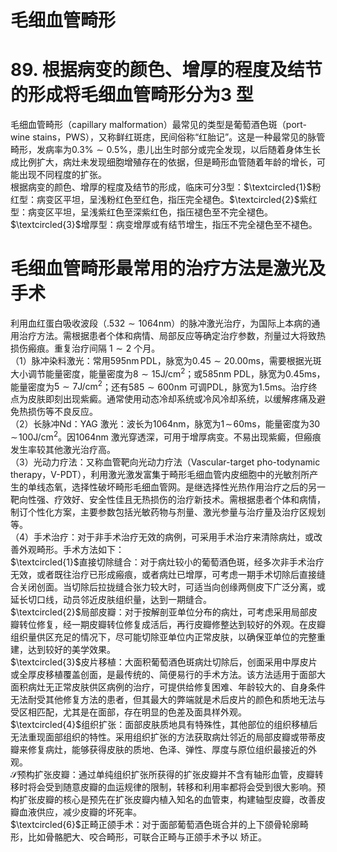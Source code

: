 # 毛细血管畸形  
# 89. 根据病变的颜色、增厚的程度及结节的形成将毛细血管畸形分为3 型  
毛细血管畸形（capillary malformation）最常见的类型是葡萄酒色斑（port-wine stains，PWS），又称鲜红斑痣，民间俗称“红胎记”。这是一种最常见的脉管畸形，发病率为$0.3\%\sim0.5\%$，患儿出生时部分或完全发现，以后随着身体生长成比例扩大，病灶未发现细胞增殖存在的依据，但是畸形血管随着年龄的增长，可能出现不同程度的扩张。  
根据病变的颜色、增厚的程度及结节的形成，临床可分3型：$\textcircled{1}$粉红型：病变区平坦，呈浅粉红色至红色，指压完全褪色。$\textcircled{2}$紫红型：病变区平坦，呈浅紫红色至深紫红色，指压褪色至不完全褪色。  
$\textcircled{3}$增厚型：病变增厚或有结节增生，指压不完全褪色至不褪色。  
#  毛细血管畸形最常用的治疗方法是激光及手术  
利用血红蛋白吸收波段（$.532\sim1064\mathrm{nm}$）的脉冲激光治疗，为国际上本病的通用治疗方法。需根据患者个体和病情、局部反应等确定治疗参数，剂量过大将致热损伤瘢痕。重复治疗间隔 $1\sim2$ 个月。  
（1）脉冲染料激光：常用$595\mathrm{nm}\,\mathrm{PDL}$，脉宽为$0.45\sim20.00\mathrm{ms}$，需要根据光斑大小调节能量密度，能量密度为$8\sim15\mathrm{J}/\mathrm{cm}^{2}$；或$585\mathrm{nm}\ \mathrm{PDL}$，脉宽为$0.45\mathrm{ms}$，能量密度为$5\sim7\mathrm{J}/\mathrm{cm}^{2}$；还有$585\sim600\mathrm{nm}$ 可调PDL，脉宽为$1.5\mathrm{ms}$。治疗终点为皮肤即刻出现紫癜。通常使用动态冷却系统或冷风冷却系统，以缓解疼痛及避免热损伤等不良反应。  
（2）长脉冲Nd：YAG 激光：波长为$1064\mathrm{nm}$，脉宽为$1\!\sim\!60\mathrm{ms}$，能量密度为$30\!\sim\!100\mathrm{J/cm}^{2}$。因$1064\mathrm{nm}$ 激光穿透深，可用于增厚病变。不易出现紫癜，但瘢痕发生率较其他激光治疗高。  
（3）光动力疗法：又称血管靶向光动力疗法（Vascular-target pho-todynamic therapy，V-PDT），利用激光激发富集于畸形毛细血管内皮细胞中的光敏剂所产生的单线态氧，选择性破坏畸形毛细血管网。是继选择性光热作用治疗之后的另一靶向性强、疗效好、安全性佳且无热损伤的治疗新技术。需根据患者个体和病情，制订个性化方案，主要参数包括光敏药物与剂量、激光参量与治疗量及治疗区规划等。  
（4）手术治疗：对于非手术治疗无效的病例，可采用手术治疗来清除病灶，或改善外观畸形。手术方法如下：  
$\textcircled{1}$直接切除缝合：对于病灶较小的葡萄酒色斑，经多次非手术治疗无效，或者既往治疗已形成瘢痕，或者病灶已增厚，可考虑一期手术切除后直接缝合关闭创面。当切除后拉拢缝合张力较大时，可适当向创缘两侧皮下广泛分离，或延长切口线，动员邻近皮肤组织量，达到一期缝合。  
$\textcircled{2}$局部皮瓣：对于按解剖亚单位分布的病灶，可考虑采用局部皮瓣转位修复，经一期皮瓣转位修复成活后，再行皮瓣修整达到较好的外观。在皮瓣组织量供区充足的情况下，尽可能切除亚单位内正常皮肤，以确保亚单位的完整重建，达到较好的美学效果。  
$\textcircled{3}$皮片移植：大面积葡萄酒色斑病灶切除后，创面采用中厚皮片或全厚皮移植覆盖创面，是最传统的、简便易行的手术方法。该方法适用于面部大面积病灶无正常皮肤供区病例的治疗，可提供给修复困难、年龄较大的、自身条件无法耐受其他修复方法的患者，但其最大的弊端就是术后皮片的颜色和质地无法与受区相匹配，尤其是在面部，存在明显的色差及面具样外观。  
$\textcircled{4}$组织扩张：面部皮肤质地具有特殊性，其他部位的组织移植后无法重现面部组织的特性。采用组织扩张的方法获取病灶邻近的局部皮瓣或带蒂皮瓣来修复病灶，能够获得皮肤的质地、色泽、弹性、厚度与原位组织最接近的外观。  
$\mathcal{S}$预构扩张皮瓣：通过单纯组织扩张所获得的扩张皮瓣并不含有轴形血管，皮瓣转移时将会受到随意皮瓣的血运规律的限制，转移和利用率都将会受到很大影响。预构扩张皮瓣的核心是预先在扩张皮瓣内植入知名的血管束，构建轴型皮瓣，改善皮瓣血液供应，减少皮瓣的坏死率。  
$\textcircled{6}$正畸正颌手术：对于面部葡萄酒色斑合并的上下颌骨轮廓畸形，比如骨骼肥大、咬合畸形，可联合正畸与正颌手术予以 矫正。  